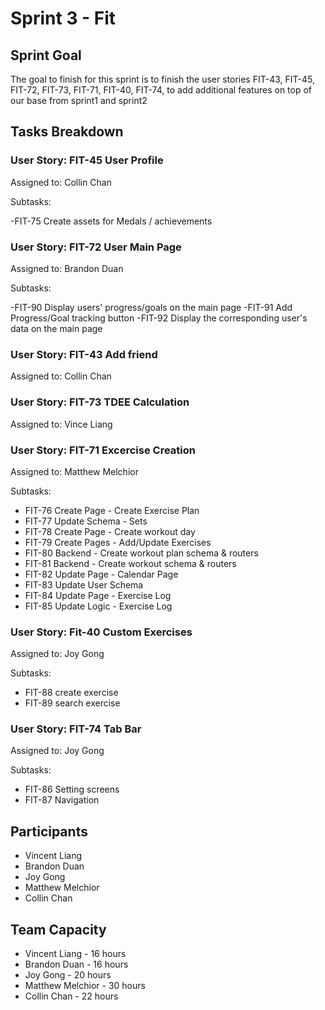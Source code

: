 # Sprint 3 - Fit

## Sprint Goal

The goal to finish for this sprint is to finish the user stories FIT-43, FIT-45, FIT-72, FIT-73, FIT-71, FIT-40, FIT-74, to add additional features on top of our base from sprint1 and sprint2

## Tasks Breakdown

### User Story: FIT-45 User Profile

Assigned to: Collin Chan

Subtasks:

-FIT-75 Create assets for Medals / achievements

### User Story: FIT-72 User Main Page

Assigned to: Brandon Duan

Subtasks:

-FIT-90 Display users' progress/goals on the main page
-FIT-91 Add Progress/Goal tracking button
-FIT-92 Display the corresponding user's data on the main page

### User Story: FIT-43 Add friend

Assigned to: Collin Chan

### User Story: FIT-73 TDEE Calculation

Assigned to: Vince Liang

### User Story: FIT-71 Excercise Creation

Assigned to: Matthew Melchior

Subtasks:

- FIT-76 Create Page - Create Exercise Plan
- FIT-77 Update Schema - Sets
- FIT-78 Create Page - Create workout day
- FIT-79 Create Pages - Add/Update Exercises
- FIT-80 Backend - Create workout plan schema & routers
- FIT-81 Backend - Create workout schema & routers
- FIT-82 Update Page - Calendar Page
- FIT-83 Update User Schema
- FIT-84 Update Page - Exercise Log
- FIT-85 Update Logic - Exercise Log

### User Story: Fit-40 Custom Exercises

Assigned to: Joy Gong

Subtasks:

- FIT-88 create exercise
- FIT-89 search exercise

### User Story: FIT-74 Tab Bar

Assigned to: Joy Gong

Subtasks:

- FIT-86 Setting screens
- FIT-87 Navigation

## Participants

- Vincent Liang
- Brandon Duan
- Joy Gong
- Matthew Melchior
- Collin Chan

## Team Capacity

- Vincent Liang - 16 hours
- Brandon Duan - 16 hours
- Joy Gong - 20 hours
- Matthew Melchior - 30 hours
- Collin Chan - 22 hours

